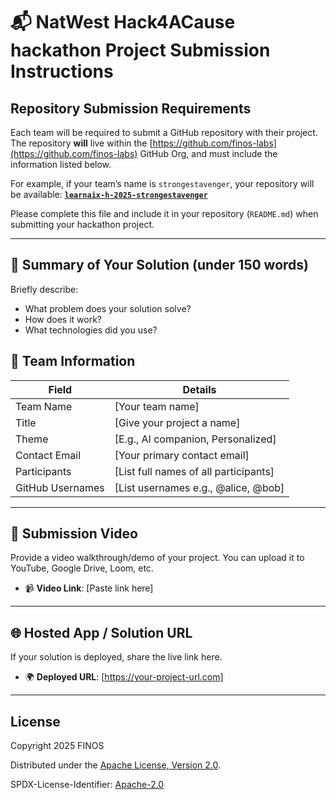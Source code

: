 # 📬 NatWest Hack4ACause hackathon Project Submission Instructions

## Repository Submission Requirements

Each team will be required to submit a GitHub repository with their project. The repository **will** live within the [https://github.com/finos-labs](https://github.com/finos-labs) GitHub Org, and must include the information listed below.

For example, if your team’s name is `strongestavenger`, your repository will be available:
**[`learnaix-h-2025-strongestavenger`](https://github.com/finos-labs/learnaix-h-2025-strongestavenger)**

Please complete this file and include it in your repository (`README.md`) when submitting your hackathon project.

---

## 📄 Summary of Your Solution (under 150 words)

Briefly describe:

- What problem does your solution solve?
- How does it work?
- What technologies did you use?

## 👥 Team Information

| Field            | Details                               |
| ---------------- | ------------------------------------- |
| Team Name        | [Your team name]                      |
| Title            | [Give your project a name]            |
| Theme            | [E.g., AI companion, Personalized]    |
| Contact Email    | [Your primary contact email]          |
| Participants     | [List full names of all participants] |
| GitHub Usernames | [List usernames e.g., @alice, @bob]   |

---

## 🎥 Submission Video

Provide a video walkthrough/demo of your project. You can upload it to YouTube, Google Drive, Loom, etc.

- 📹 **Video Link**: [Paste link here]

---

## 🌐 Hosted App / Solution URL

If your solution is deployed, share the live link here.

- 🌍 **Deployed URL**: [https://your-project-url.com]

---

## License

Copyright 2025 FINOS

Distributed under the [Apache License, Version 2.0](http://www.apache.org/licenses/LICENSE-2.0).

SPDX-License-Identifier: [Apache-2.0](https://spdx.org/licenses/Apache-2.0)
